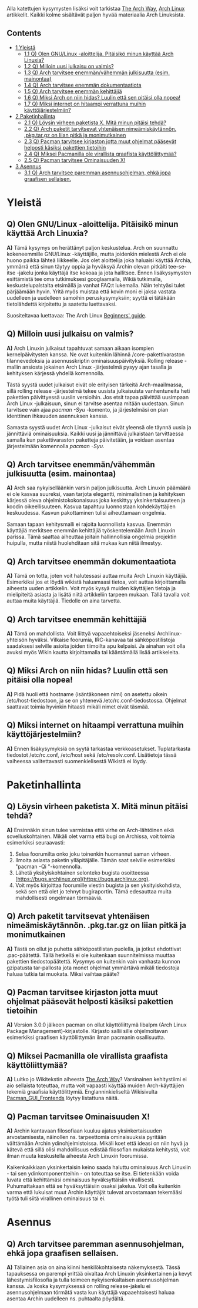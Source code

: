 Alla katettujen kysymysten lisäksi voit tarkistaa [The Arch Way](/index.php/Arch_Linux_(Suomi) "Arch Linux (Suomi)"), [Arch Linux](/index.php/Arch_Linux "Arch Linux") artikkelit. Kaikki kolme sisältävät paljon hyvää materiaalia Arch Linuksista.

## Contents

*   [1 Yleistä](#Yleist.C3.A4)
    *   [1.1 Q) Olen GNU/Linux -aloittelija. Pitäisikö minun käyttää Arch Linuxia?](#Q.29_Olen_GNU.2FLinux_-aloittelija._Pit.C3.A4isik.C3.B6_minun_k.C3.A4ytt.C3.A4.C3.A4_Arch_Linuxia.3F)
    *   [1.2 Q) Milloin uusi julkaisu on valmis?](#Q.29_Milloin_uusi_julkaisu_on_valmis.3F)
    *   [1.3 Q) Arch tarvitsee enemmän/vähemmän julkisuutta (esim. mainontaa)](#Q.29_Arch_tarvitsee_enemm.C3.A4n.2Fv.C3.A4hemm.C3.A4n_julkisuutta_.28esim._mainontaa.29)
    *   [1.4 Q) Arch tarvitsee enemmän dokumentaatiota](#Q.29_Arch_tarvitsee_enemm.C3.A4n_dokumentaatiota)
    *   [1.5 Q) Arch tarvitsee enemmän kehittäjiä](#Q.29_Arch_tarvitsee_enemm.C3.A4n_kehitt.C3.A4ji.C3.A4)
    *   [1.6 Q) Miksi Arch on niin hidas? Luulin että sen pitäisi olla nopea!](#Q.29_Miksi_Arch_on_niin_hidas.3F_Luulin_ett.C3.A4_sen_pit.C3.A4isi_olla_nopea.21)
    *   [1.7 Q) Miksi internet on hitaampi verrattuna muihin käyttöjärjestelmiin?](#Q.29_Miksi_internet_on_hitaampi_verrattuna_muihin_k.C3.A4ytt.C3.B6j.C3.A4rjestelmiin.3F)
*   [2 Paketinhallinta](#Paketinhallinta)
    *   [2.1 Q) Löysin virheen paketista X. Mitä minun pitäisi tehdä?](#Q.29_L.C3.B6ysin_virheen_paketista_X._Mit.C3.A4_minun_pit.C3.A4isi_tehd.C3.A4.3F)
    *   [2.2 Q) Arch paketit tarvitsevat yhtenäisen nimeämiskäytännön. .pkg.tar.gz on liian pitkä ja monimutkainen](#Q.29_Arch_paketit_tarvitsevat_yhten.C3.A4isen_nime.C3.A4misk.C3.A4yt.C3.A4nn.C3.B6n._.pkg.tar.gz_on_liian_pitk.C3.A4_ja_monimutkainen)
    *   [2.3 Q) Pacman tarvitsee kirjaston jotta muut ohjelmat pääsevät helposti käsiksi pakettien tietoihin](#Q.29_Pacman_tarvitsee_kirjaston_jotta_muut_ohjelmat_p.C3.A4.C3.A4sev.C3.A4t_helposti_k.C3.A4siksi_pakettien_tietoihin)
    *   [2.4 Q) Miksei Pacmanilla ole virallista graafista käyttöliittymää?](#Q.29_Miksei_Pacmanilla_ole_virallista_graafista_k.C3.A4ytt.C3.B6liittym.C3.A4.C3.A4.3F)
    *   [2.5 Q) Pacman tarvitsee Ominaisuuden X!](#Q.29_Pacman_tarvitsee_Ominaisuuden_X.21)
*   [3 Asennus](#Asennus)
    *   [3.1 Q) Arch tarvitsee paremman asennusohjelman, ehkä jopa graafisen sellaisen.](#Q.29_Arch_tarvitsee_paremman_asennusohjelman.2C_ehk.C3.A4_jopa_graafisen_sellaisen.)

# Yleistä

## Q) Olen GNU/Linux -aloittelija. Pitäisikö minun käyttää Arch Linuxia?

**A)** Tämä kysymys on herättänyt paljon keskustelua. Arch on suunnattu kokeneemmille GNU/Linux -käyttäjille, mutta joidenkin mielestä Arch ei ole huono paikka lähteä liikkeelle. Jos olet aloittelija joka haluaisi käyttää Archia, ymmärrä että sinun täytyy oppia ja hyväksyä Archin olevan pitkälti tee-se-itse -jakelu jonka käyttäjä itse kokoaa ja jota hallitsee. Ennen lisäkysymysten esittämistä tee oma tutkimuksesi googlaamalla, Wikiä tutkimalla, keskustelupalstalta etsimällä ja vanhat FAQ:t lukemalla. Näin tehtyäsi tulet pärjäämään hyvin. Yritä myös muistaa että kovin moni ei jaksa vastata uudelleen ja uudelleen samoihin peruskysymyksiin; syyttä ei tätäkään tietolähdettä kirjoitettu ja saatettu luettavaksi.

Suositeltavaa luettavaa: The Arch Linux [Beginners' guide](/index.php/Beginners%27_guide "Beginners' guide").

## Q) Milloin uusi julkaisu on valmis?

**A)** Arch Linuxin julkaisut tapahtuvat samaan aikaan isompien kernelpäivitysten kanssa. Ne ovat kuitenkin lähinnä /core-pakettivaraston tilannevedoksia ja asennusskriptin ominaisuuspäivityksiä. Rolling release -mallin ansiosta jokainen Arch Linux -järjestelmä pysyy ajan tasalla ja kehityksen kärjessä yhdellä komennolla.

Tästä syystä uudet julkaisut eivät ole erityisen tärkeitä Arch-maailmassa, sillä rolling release -järjestelmä tekee uusista julkaisuista vanhentuneita heti pakettien päivittyessä uusiin versioihin. Jos etsit tapaa päivittää uusimpaan Arch Linux -julkaisuun, sinun ei tarvitse asentaa mitään uudestaan. Sinun tarvitsee vain ajaa _pacman -Syu_ -komento, ja järjestelmäsi on pian identtinen ihkauuden asennuksen kanssa.

Samasta syystä uudet Arch Linux -julkaisut eivät yleensä ole täynnä uusia ja jännittäviä ominaisuuksia. Kaikki uusi ja jännittävä julkaistaan tarvittaessa samalla kun pakettivaraston paketteja päivitetään, ja voidaan asentaa järjestelmään komennolla _pacman -Syu_.

## Q) Arch tarvitsee enemmän/vähemmän julkisuutta (esim. mainontaa)

**A)** Arch saa nykyiselläänkin varsin paljon julkisuutta. Arch Linuxin päämäärä ei ole kasvaa suureksi, vaan tarjota elegantti, minimalistinen ja kehityksen kärjessä oleva ohjelmistokokonaisuus joka keskittyy yksinkertaisuuteen ja koodin oikeellisuuteen. Kasvua tapahtuu luonnostaan kohdekäyttäjien keskuudessa. Kasvun pakottaminen tulisi aiheuttamaan ongelmia.

Samaan tapaan kehitysmalli ei rajoita luonnollista kasvua. Enemmän käyttäjiä merkitsee enemmän kehittäjiä työskentelemään Arch Linuxin parissa. Tämä saattaa aiheuttaa joitain hallinnollisia ongelmia projektin huipulla, mutta niistä huolehditaan sitä mukaa kun niitä ilmestyy.

## Q) Arch tarvitsee enemmän dokumentaatiota

**A)** Tämä on totta, joten voit halutessasi auttaa muita Arch Linuxin käyttäjiä. Esimerkiksi jos et löydä wikistä haluamaasi tietoa, voit auttaa kirjoittamalla aiheesta uuden artikkelin. Voit myös kysyä muiden käyttäjien tietoja ja mielipiteitä asiasta ja lisätä niitä artikkeliin tarpeen mukaan. Tällä tavalla voit auttaa muita käyttäjiä. Tiedolle on aina tarvetta.

## Q) Arch tarvitsee enemmän kehittäjiä

**A)** Tämä on mahdollista. Voit liittyä vapaaehtoiseksi jäseneksi Archlinux-yhteisön hyväksi. Vilkaise foorumia, IRC-kanavaa tai sähköpostilistoja saadaksesi selville asioita joiden tiimoilta apu kelpaisi. Ja ainahan voit olla avuksi myös Wikin kautta kirjoittamalla tai kääntämällä lisää artikkeleita.

## Q) Miksi Arch on niin hidas? Luulin että sen pitäisi olla nopea!

**A)** Pidä huoli että hostname (isäntäkoneen nimi) on asetettu oikein /etc/host-tiedostoon, ja se on yhtenevä /etc/rc.conf-tiedostossa. Ohjelmat saattavat toimia hyvinkin hitaasti mikäli nimet eivät täsmää.

## Q) Miksi internet on hitaampi verrattuna muihin käyttöjärjestelmiin?

**A)** Ennen lisäkysymyksiä on syytä tarkastaa verkkoasetukset. Tuplatarkasta tiedostot /etc/rc.conf, /etc/host sekä /etc/resolv.conf. Lisätietoja tässä vaiheessa valitettavasti suomenkielisestä Wikistä ei löydy.

# Paketinhallinta

## Q) Löysin virheen paketista X. Mitä minun pitäisi tehdä?

**A)** Ensinnäkin sinun tulee varmistaa että virhe on Arch-lähtöinen eikä sovelluskohtainen. Mikäli olet varma että bugi on Archissa, voit toimia esimerkiksi seuraavasti:

1.  Selaa foorumilta onko joku toinenkin huomannut saman virheen.
2.  Ilmoita asiasta paketin ylläpitäjälle. Tämän saat selville esimerkiksi "pacman -Qi <paketin nimi>"-komennolla.
3.  Lähetä yksityiskohtainen selonteko bugista osoitteessa [https://bugs.archlinux.org](https://bugs.archlinux.org).
4.  Voit myös kirjoittaa foorumille viestin bugista ja sen yksityiskohdista, sekä sen että olet jo tehnyt bugiraportin. Tämä edesauttaa muita mahdollisesti ongelmaan törmääviä.

## Q) Arch paketit tarvitsevat yhtenäisen nimeämiskäytännön. .pkg.tar.gz on liian pitkä ja monimutkainen

**A)** Tästä on ollut jo puhetta sähköpostilistan puolella, ja jotkut ehdottivat .pac-päätettä. Tällä hetkellä ei ole kuitenkaan suunnitelmissa muuttaa pakettien tiedostopäätettä. Kysymys on kuitenkin vain vanhasta kunnon gzipatusta tar-pallosta jota monet ohjelmat ymmärtävä mikäli tiedostoja haluaa tutkia tai muokata. Miksi vaihtaa pääte?

## Q) Pacman tarvitsee kirjaston jotta muut ohjelmat pääsevät helposti käsiksi pakettien tietoihin

**A)** Version 3.0.0 jälkeen pacman on ollut käyttöliittymä libalpm (Arch Linux Package Management)-kirjastolle. Kirjasto sallii sille ohjelmoitavan esimerkiksi graafisen käyttöliittymän ilman pacmanin osallisuutta.

## Q) Miksei Pacmanilla ole virallista graafista käyttöliittymää?

**A)** Luitko jo Wikitekstin aiheesta [The Arch Way](/index.php/Arch_Linux_(Suomi) "Arch Linux (Suomi)")? Varsinainen kehitystiimi ei aio sellaista toteuttaa, mutta voit vapaasti käyttää muiden Arch-käyttäjien tekemiä graafisia käyttölittymiä. Englanninkieliseltä Wikisivulta [Pacman_GUI_Frontends](/index.php/Pacman_GUI_Frontends "Pacman GUI Frontends") löytyy listattuna näitä.

## Q) Pacman tarvitsee Ominaisuuden X!

**A)** Archin kantavaan filosofiaan kuuluu ajatus yksinkertaisuuden arvostamisesta, näinollen ns. tarpeettomia ominaisuuksia pyritään välttämään Archin ydinohjelmistoissa. Mikäli koet että ideasi on niin hyvä ja kätevä että sillä olisi mahdollisuus edistää filosofian mukaista kehitystä, voit ilman muuta keskustella aiheesta Arch Linuxin foorumissa.

Kaikenkaikkiaan yksinkertaisin keino saada haluttu ominaisuus Arch Linuxiin - tai sen ydinkomponentteihin - on toteuttaa se itse. Ei tietenkään voida luvata että kehittämäsi ominaisuus hyväksyttäisiin virallisesti. Puhumattakaan että se hyväksyttäisiin osaksi jakelua. Voit olla kuitenkin varma että lukuisat muut Archin käyttäjät tulevat arvostamaan tekemääsi työtä tuli siitä virallinen ominaisuus tai ei.

# Asennus

## Q) Arch tarvitsee paremman asennusohjelman, ehkä jopa graafisen sellaisen.

**A)** Tällainen asia on aina kiinni henkilökohtaisesta näkemyksestä. Tässä tapauksessa on parempi yrittää oivaltaa Arch Linuxin yksinkertainen ja kevyt lähestymisfilosofia ja tulla toimeen nykyisenkaltaisen asennusohjelman kanssa. Ja koska kysymyksessä on rolling release-jakelu ei asennusohjelmaan törmätä vasta kun käyttäjä vapaaehtoisesti haluaa asentaa Archin uudelleen ns. puhtaalta pöydältä.